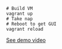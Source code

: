 ```
# Build VM
vagrant up
# Take nap
# Reboot to get GUI
vagrant reload
```

[See demo video](https://youtu.be/ogYgjgyt_LA)
